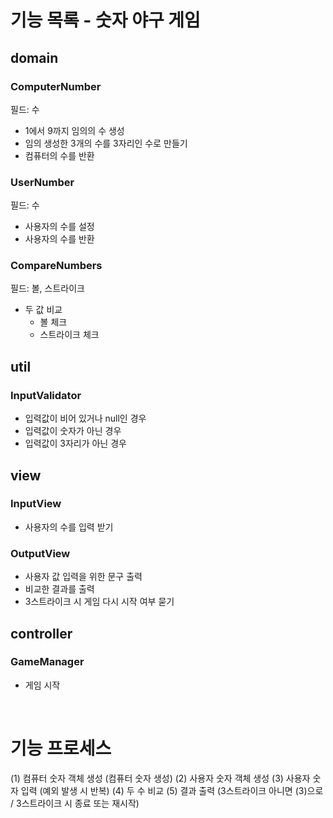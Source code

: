 # 기능 목록 - 숫자 야구 게임

## domain

### ComputerNumber
필드: 수
  - 1에서 9까지 임의의 수 생성
  - 임의 생성한 3개의 수를 3자리인 수로 만들기 
  - 컴퓨터의 수를 반환

### UserNumber
필드: 수
  - 사용자의 수를 설정
  - 사용자의 수를 반환

### CompareNumbers
필드: 볼, 스트라이크
  - 두 값 비교
    - 볼 체크
    - 스트라이크 체크


## util

### InputValidator
  - 입력값이 비어 있거나 null인 경우
  - 입력값이 숫자가 아닌 경우
  - 입력값이 3자리가 아닌 경우

## view

### InputView
  - 사용자의 수를 입력 받기

### OutputView
  - 사용자 값 입력을 위한 문구 출력
  - 비교한 결과를 출력
  - 3스트라이크 시 게임 다시 시작 여부 묻기

## controller

### GameManager
  - 게임 시작

<br>

# 기능 프로세스

(1) 컴퓨터 숫자 객체 생성 (컴퓨터 숫자 생성)
(2) 사용자 숫자 객체 생성
  (3) 사용자 숫자 입력 (예외 발생 시 반복)
(4) 두 수 비교
(5) 결과 출력 (3스트라이크 아니면 (3)으로 / 3스트라이크 시 종료 또는 재시작)
